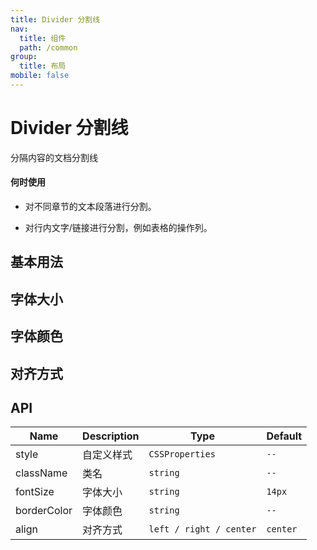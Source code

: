 ```yaml
---
title: Divider 分割线
nav:
  title: 组件
  path: /common
group:
  title: 布局
mobile: false
---
```


# Divider 分割线

<p>分隔内容的文档分割线</p>

#### 何时使用

- 对不同章节的文本段落进行分割。

- 对行内文字/链接进行分割，例如表格的操作列。

## 基本用法

<code src="./demos/index1.tsx"></code>

## 字体大小

<code src="./demos/index2.tsx"></code>

## 字体颜色

<code src="./demos/index3.tsx"></code>

## 对齐方式

<code src="./demos/index4.tsx"></code>

## API

| Name        | Description | Type                    | Default  |
| ----------- | ----------- | ----------------------- | -------- |
| style       | 自定义样式  | `CSSProperties`         | `--`     |
| className   | 类名        | `string`                | `--`     |
| fontSize    | 字体大小    | `string`                | `14px`   |
| borderColor | 字体颜色    | `string`                | `--`     |
| align       | 对齐方式    | `left / right / center` | `center` |
